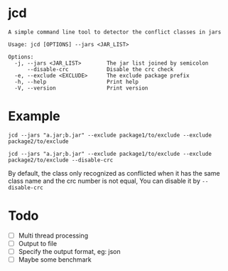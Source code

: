 # jcd
```
A simple command line tool to detector the conflict classes in jars

Usage: jcd [OPTIONS] --jars <JAR_LIST>

Options:
  -j, --jars <JAR_LIST>        The jar list joined by semicolon
      --disable-crc            Disable the crc check
  -e, --exclude <EXCLUDE>      The exclude package prefix
  -h, --help                   Print help
  -V, --version                Print version

```

# Example

```shell
jcd --jars "a.jar;b.jar" --exclude package1/to/exclude --exclude package2/to/exclude 
```

```shell
jcd --jars "a.jar;b.jar" --exclude package1/to/exclude --exclude package2/to/exclude --disable-crc 
```

By default, the class only recognized as conflicted when it has the same class name and the crc number is not equal, 
You can disable it by `--disable-crc`

# Todo

- [ ] Multi thread processing
- [ ] Output to file
- [ ] Specify the output format, eg: json
- [ ] Maybe some benchmark
